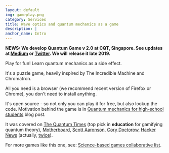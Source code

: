 ```yaml
---
layout: default
img: gameplay.png
category: Services
title: Wave optics and quantum mechanics as a game
description: |
anchor_name: Intro
---
```


**NEWS: We develop Quantum Game v 2.0 at CQT, Singapore. See updates at [Medium](https://medium.com/quantum-photons) or [Twitter](https://twitter.com/QuantumGameIO). We will release it late 2019.**

Play for fun! Learn quantum mechanics as a side effect.

It's a puzzle game, heavily inspired by The Incredible Machine and Chromatron.

All you need is a browser (we recommend recent version of Firefox or Chrome), you don't need to install anything.

It's open source - so not only you can play it for free, but also lookup the code. Motivation behind the game is in [Quantum mechanics for high-school students](http://p.migdal.pl/2016/08/15/quantum-mechanics-for-high-school-students.html) blog post.

It was covered on [The Quantum Times](http://thequantumtimes.org/2017/03/gamifying-quantum-theory/) (top pick in **education** for gamifying quantum theory), [Motherboard](https://motherboard.vice.com/en_us/article/a3jkya/quantum-game-physics-computer-puzzle), [Scott Aaronson](https://www.scottaaronson.com/blog/?p=3597), [Cory Doctorow](https://boingboing.net/2017/12/15/schroedingers-browser.html), [Hacker News](https://news.ycombinator.com/item?id=14432176) (actually, [twice](https://news.ycombinator.com/item?id=15905924)).

For more games like this one, see: [Science-based games collaborative list](https://github.com/stared/science-based-games-list).
